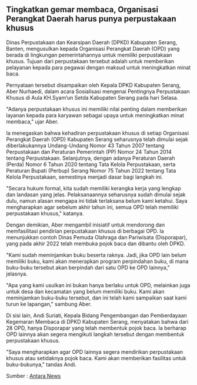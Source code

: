 ## Tingkatkan gemar membaca, Organisasi Perangkat Daerah harus punya perpustakaan khusus

Dinas Perpustakaan dan Kearsipan Daerah (DPKD) Kabupaten Serang, Banten, mengusulkan kepada Organisasi Perangkat Daerah (OPD) yang berada di lingkungan pemerintahannya untuk memiliki perpustakaan khusus. Tujuan dari perpustakaan tersebut adalah untuk memberikan pelayanan kepada para pegawai dengan maksud untuk meningkatkan minat baca.

Pernyataan tersebut disampaikan oleh Kepala DPKD Kabupaten Serang, Aber Nurhaedi, dalam acara Sosialisasi mengenai Pentingnya Perpustakaan Khusus di Aula KH.Syam’un Setda Kabupaten Serang pada hari Selasa.

"Adanya perpustakaan khusus ini memiliki nilai penting dalam memberikan layanan kepada para karyawan sebagai upaya untuk meningkatkan minat membaca," ujar Aber.

Ia menegaskan bahwa kehadiran perpustakaan khusus di setiap Organisasi Perangkat Daerah (OPD) Kabupaten Serang seharusnya telah dimulai sejak diberlakukannya Undang-Undang Nomor 43 Tahun 2007 tentang Perpustakaan dan Peraturan Pemerintah (PP) Nomor 24 Tahun 2014 tentang Perpustakaan. Selanjutnya, dengan adanya Peraturan Daerah (Perda) Nomor 6 Tahun 2020 tentang Tata Kelola Perpustakaan, serta Peraturan Bupati (Perbup) Serang Nomor 75 Tahun 2022 tentang Tata Kelola Perpustakaan, semestinya menjadi dasar bagi langkah ini.

"Secara hukum formal, kita sudah memiliki kerangka kerja yang lengkap dan landasan yang jelas. Pelaksanaannya seharusnya sudah dimulai sejak dulu, namun alasan mengapa ini tidak terlaksana belum kami ketahui. Saya mengharapkan agar sebelum akhir tahun ini, semua OPD telah memiliki perpustakaan khusus," katanya.

Dengan demikian, Aber mengambil inisiatif untuk mendorong dan memfasilitasi pendirian perpustakaan khusus di berbagai OPD. Ia menunjukkan contoh Dinas Pemuda Olahraga dan Pariwisata (Disporapar), yang pada akhir 2022 telah membuka pojok baca dan dibantu oleh DPKD.

"Kami sudah meminjamkan buku beserta raknya. Jadi, jika OPD lain belum memiliki buku, kami akan menerapkan program perpindahan buku, di mana buku-buku tersebut akan berpindah dari satu OPD ke OPD lainnya," jelasnya.

"Apa yang kami usulkan ini bukan hanya berlaku untuk OPD, melainkan juga untuk desa dan kecamatan yang belum memiliki buku. Kami akan meminjamkan buku-buku tersebut, dan ini telah kami sampaikan saat kami turun ke lapangan," sambung Aber.

Di sisi lain, Andi Suriati, Kepala Bidang Pengembangan dan Pemberdayaan Kegemaran Membaca di DPKD Kabupaten Serang, menyatakan bahwa dari 28 OPD, hanya Disporapar yang telah membentuk pojok baca. Ia berharap OPD lainnya akan segera mengikuti langkah tersebut dengan membentuk perpustakaan khusus.

"Saya mengharapkan agar OPD lainnya segera mendirikan perpustakaan khusus atau setidaknya pojok baca. Kami akan memberikan fasilitas untuk buku-bukunya," tandas Andi.

Sumber : [Antara News](https://banten.antaranews.com/berita/249600/tingkatkan-gemar-membaca-opd-harus-punya-perpustakaan-khusus)
